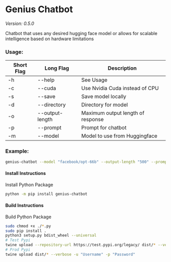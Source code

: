 # Genius Chatbot
*Version: 0.5.0*

Chatbot that uses any desired hugging face model or allows for scalable 
intelligence based on hardware limitations

### Usage:
| Short Flag | Long Flag       | Description                                |
|------------|-----------------|--------------------------------------------|
| -h         | --help          | See Usage                                  |
| -c         | --cuda          | Use Nvidia Cuda instead of CPU             |
| -s         | --save          | Save model locally                         |
| -d         | --directory     | Directory for model                        |
| -o         | --output-length | Maximum output length of response          |
| -p         | --prompt        | Prompt for chatbot                         |
| -m         | --model         | Model to use from Huggingface              |

### Example:
```bash
genius-chatbot --model "facebook/opt-66b" --output-length "500" --prompt "Chatbots are cool because they"
```

#### Install Instructions
Install Python Package

```bash
python -m pip install genius-chatbot
```

#### Build Instructions
Build Python Package

```bash
sudo chmod +x ./*.py
sudo pip install .
python3 setup.py bdist_wheel --universal
# Test Pypi
twine upload --repository-url https://test.pypi.org/legacy/ dist/* --verbose -u "Username" -p "Password"
# Prod Pypi
twine upload dist/* --verbose -u "Username" -p "Password"
```
